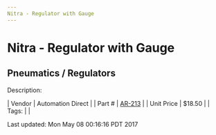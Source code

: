 ```yaml
---
Nitra - Regulator with Gauge
---
```

# Nitra - Regulator with Gauge
## Pneumatics / Regulators
Description: 	 

| Vendor | Automation Direct | 
| Part # | [AR-213](https://www.automationdirect.com) | 
| Unit Price | $18.50 | 
| Tags: |  | 

Last updated: Mon May 08 00:16:16 PDT 2017